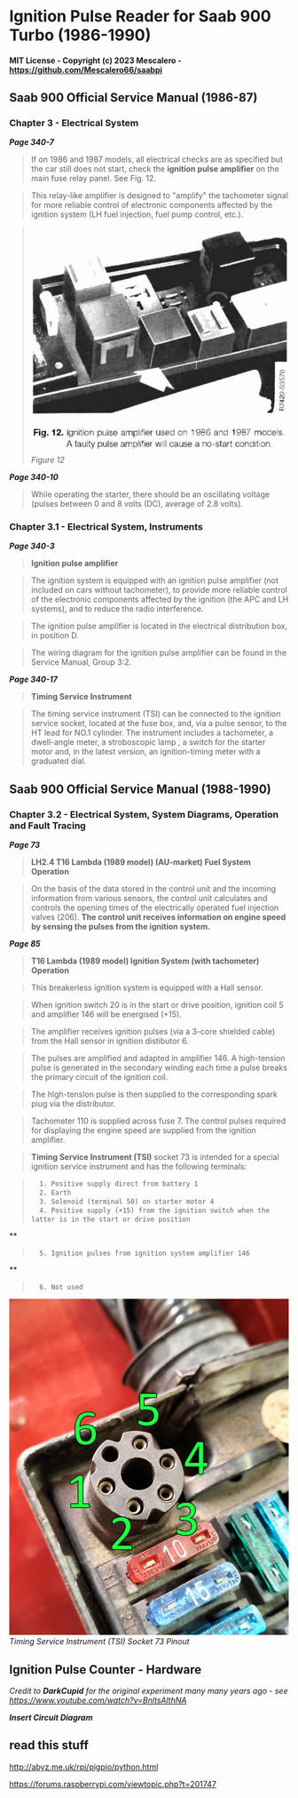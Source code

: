 # Ignition Pulse Reader for Saab 900 Turbo (1986-1990)

#### MIT License - Copyright (c) 2023 Mescalero - <https://github.com/Mescalero66/saabpi>

## Saab 900 Official Service Manual (1986-87)
### Chapter 3 - Electrical System

**_Page 340-7_**
> If on 1986 and 1987 models, all electrical checks are as specified but the car still does not start, check the **ignition pulse amplifier** on the main fuse relay panel. See Fig. 12. 

> This relay-like amplifier is designed to "amplify" the tachometer signal for more reliable control of electronic components affected by the ignition system (LH fuel injection, fuel pump control, etc.).

>![Fig12](https://github.com/Mescalero66/saabpi/blob/main/hw_drivers/ignitionpulsecounter/refdocs/saab900_ch3-pg340.7-fig12.png?raw=true)
>_Figure 12_


**_Page 340-10_**
> While operating the starter, there should be an oscillating voltage (pulses between 0 and 8 volts (DC), average of 2.8 volts).


### Chapter 3.1 - Electrical System, Instruments

**_Page 340-3_**

>**Ignition pulse amplifier**

>The ignition system is equipped with an ignition pulse amplifier (not included on cars without tachometer), to provide more reliable control of the electronic components affected by the ignition (the APC and LH systems), and to reduce the radio interference.

> The ignition pulse amplifier is located in the electrical distribution box, in position D.

> The wiring diagram for the ignition pulse amplifier can be found in the Service Manual, Group 3:2.

**_Page 340-17_**

>**Timing Service Instrument**

>The timing service instrument (TSI) can be connected to the ignition service socket, located at the fuse box, and, via a pulse sensor, to the HT lead for NO.1 cylinder. The instrument includes a tachometer, a dwell-angle meter, a stroboscopic lamp , a switch for the starter motor and, in the latest version, an ignition-timing meter with a graduated dial.

## Saab 900 Official Service Manual (1988-1990)

### Chapter 3.2 - Electrical System, System Diagrams, Operation and Fault Tracing

**_Page 73_**

>**LH2.4 T16 Lambda (1989 model) (AU-market) Fuel System Operation**

>On the basis of the data stored in the control unit and the incoming information from various sensors, the control unit calculates and controls the opening times of the electrically operated fuel injection valves (206). **The control unit receives information on engine speed by sensing the pulses from the ignition system.**

**_Page 85_**

>**T16 Lambda (1989 model) Ignition System (with tachometer) Operation**

>This breakerless ignition system is equipped with a Hall sensor.

>When ignition switch 20 is in the start or drive position, ignition coil 5 and amplifier 146 will be energised (+15).

>The amplifier receives ignition pulses (via a 3-core shielded cable) from the Hall sensor in ignition distibutor 6.

>The pulses are amplified and adapted in amplifier 146. A high-tension pulse is generated in the secondary winding each time a pulse breaks the primary circuit of the ignition coil.

>The hlgh-tenslon pulse is then supplied to the corresponding spark piug via the distributor.

>Tachometer 110 is supplied across fuse 7. The control pulses required for displaying the engine speed are supplied from the ignition amplifier.

>**Timing Service Instrument (TSI)** socket 73 is intended for a special ignition service instrument and has the following terminals:

>       1. Positive supply direct from battery 1
>       2. Earth
>       3. Solenoid (terminal 50) on starter motor 4
>       4. Positive supply (+15) from the ignition switch when the latter is in the start or drive position
**
>       5. Ignition pulses from ignition system amplifier 146
**
>       6. Not used

![TSIpinout](https://github.com/Mescalero66/saabpi/blob/main/hw_drivers/ignitionpulsecounter/refdocs/tsi_pinout.jpg?raw=true)
_Timing Service Instrument (TSI) Socket 73 Pinout_


## Ignition Pulse Counter - Hardware
_Credit to **DarkCupid** for the original experiment many many years ago - see <https://www.youtube.com/watch?v=BnltsAlthNA>_

_**Insert Circuit Diagram**_


## read this stuff

<http://abyz.me.uk/rpi/pigpio/python.html>

<https://forums.raspberrypi.com/viewtopic.php?t=201747>
